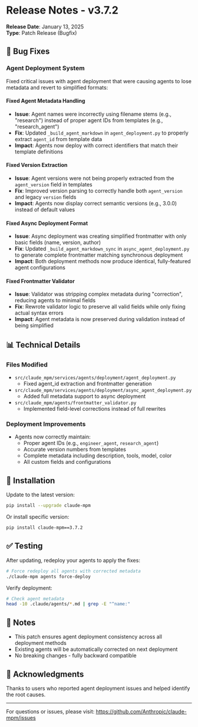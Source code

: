 # Release Notes - v3.7.2

**Release Date**: January 13, 2025  
**Type**: Patch Release (Bugfix)

## 🐛 Bug Fixes

### Agent Deployment System

Fixed critical issues with agent deployment that were causing agents to lose metadata and revert to simplified formats:

#### **Fixed Agent Metadata Handling**
- **Issue**: Agent names were incorrectly using filename stems (e.g., "research") instead of proper agent IDs from templates (e.g., "research_agent")
- **Fix**: Updated `_build_agent_markdown` in `agent_deployment.py` to properly extract `agent_id` from template data
- **Impact**: Agents now deploy with correct identifiers that match their template definitions

#### **Fixed Version Extraction**
- **Issue**: Agent versions were not being properly extracted from the `agent_version` field in templates
- **Fix**: Improved version parsing to correctly handle both `agent_version` and legacy `version` fields
- **Impact**: Agents now display correct semantic versions (e.g., 3.0.0) instead of default values

#### **Fixed Async Deployment Format**
- **Issue**: Async deployment was creating simplified frontmatter with only basic fields (name, version, author)
- **Fix**: Updated `_build_agent_markdown_sync` in `async_agent_deployment.py` to generate complete frontmatter matching synchronous deployment
- **Impact**: Both deployment methods now produce identical, fully-featured agent configurations

#### **Fixed Frontmatter Validator**
- **Issue**: Validator was stripping complex metadata during "correction", reducing agents to minimal fields
- **Fix**: Rewrote validator logic to preserve all valid fields while only fixing actual syntax errors
- **Impact**: Agent metadata is now preserved during validation instead of being simplified

## 📊 Technical Details

### Files Modified
- `src/claude_mpm/services/agents/deployment/agent_deployment.py`
  - Fixed agent_id extraction and frontmatter generation
- `src/claude_mpm/services/agents/deployment/async_agent_deployment.py`
  - Added full metadata support to async deployment
- `src/claude_mpm/agents/frontmatter_validator.py`
  - Implemented field-level corrections instead of full rewrites

### Deployment Improvements
- Agents now correctly maintain:
  - Proper agent IDs (e.g., `engineer_agent`, `research_agent`)
  - Accurate version numbers from templates
  - Complete metadata including description, tools, model, color
  - All custom fields and configurations

## 🔧 Installation

Update to the latest version:
```bash
pip install --upgrade claude-mpm
```

Or install specific version:
```bash
pip install claude-mpm==3.7.2
```

## ✅ Testing

After updating, redeploy your agents to apply the fixes:
```bash
# Force redeploy all agents with corrected metadata
./claude-mpm agents force-deploy
```

Verify deployment:
```bash
# Check agent metadata
head -10 .claude/agents/*.md | grep -E "^name:"
```

## 📝 Notes

- This patch ensures agent deployment consistency across all deployment methods
- Existing agents will be automatically corrected on next deployment
- No breaking changes - fully backward compatible

## 🙏 Acknowledgments

Thanks to users who reported agent deployment issues and helped identify the root causes.

---

For questions or issues, please visit: https://github.com/Anthropic/claude-mpm/issues